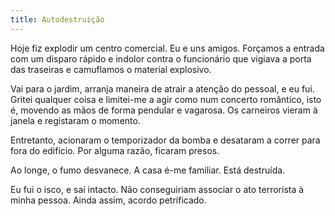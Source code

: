 ```yaml
---
title: Autodestruição
---
```


Hoje fiz explodir um centro comercial. Eu e uns amigos. Forçamos a entrada com um disparo rápido e indolor contra o funcionário que vigiava a porta das traseiras e camuflamos o material explosivo.

Vai para o jardim, arranja maneira de atrair a atenção do pessoal, e eu fui. Gritei qualquer coisa e limitei-me a agir como num concerto romântico, isto é, movendo as mãos de forma pendular e vagarosa. Os carneiros vieram à janela e registaram o momento.

Entretanto, acionaram o temporizador da bomba e desataram a correr para fora do edifício. Por alguma razão, ficaram presos.

Ao longe, o fumo desvanece. A casa é-me familiar. Está destruída.

Eu fui o isco, e saí intacto. Não conseguiriam associar o ato terrorista à minha pessoa. Ainda assim, acordo petrificado.
